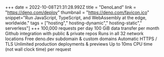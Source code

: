 +++
date = 2022-10-08T21:31:28.992Z
title = "DenoLand"
link = "https://deno.com/deploy"
thumbnail = "https://deno.com/favicon.ico"
snippet="Run JavaScript, TypeScript, and WebAssembly at the edge, worldwide."
tags = ["hosting"," hosting-dynamic"," hosting-static"," serverless"]
+++
100,000 requests per day
100 GiB data transfer per month
Github integration with public & private repos
Runs in all 32 network locations
Free deno.dev subdomain & custom domains
Automatic HTTPS / TLS
Unlimited production deployments & previews
Up to 10ms CPU time (not wall clock time) per request
